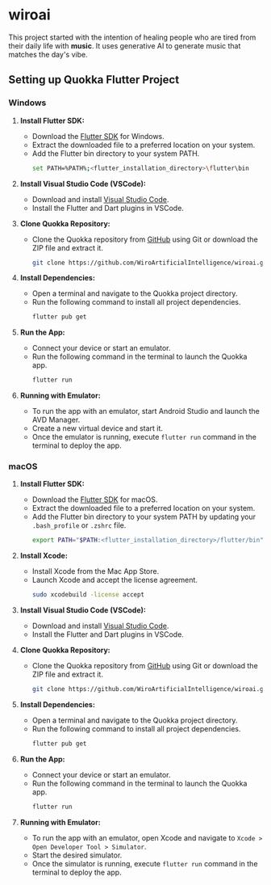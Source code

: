 # wiroai

This project started with the intention of healing people who are tired from their daily life with **music**. It uses generative AI to generate music that matches the day's vibe.


## Setting up Quokka Flutter Project

### Windows

1. **Install Flutter SDK:**
   - Download the [Flutter SDK](https://flutter.dev/docs/get-started/install/windows) for Windows.
   - Extract the downloaded file to a preferred location on your system.
   - Add the Flutter bin directory to your system PATH.
     ```bash
     set PATH=%PATH%;<flutter_installation_directory>\flutter\bin
     ```

2. **Install Visual Studio Code (VSCode):**
   - Download and install [Visual Studio Code](https://code.visualstudio.com/).
   - Install the Flutter and Dart plugins in VSCode.

3. **Clone Quokka Repository:**
   - Clone the Quokka repository from [GitHub](https://github.com/WiroArtificialIntelligence/wiroai.git) using Git or download the ZIP file and extract it.
     ```bash
     git clone https://github.com/WiroArtificialIntelligence/wiroai.git
     ```

4. **Install Dependencies:**
   - Open a terminal and navigate to the Quokka project directory.
   - Run the following command to install all project dependencies.
     ```bash
     flutter pub get
     ```

5. **Run the App:**
   - Connect your device or start an emulator.
   - Run the following command in the terminal to launch the Quokka app.
     ```bash
     flutter run
     ```

6. **Running with Emulator:**
   - To run the app with an emulator, start Android Studio and launch the AVD Manager.
   - Create a new virtual device and start it.
   - Once the emulator is running, execute `flutter run` command in the terminal to deploy the app.

### macOS

1. **Install Flutter SDK:**
   - Download the [Flutter SDK](https://flutter.dev/docs/get-started/install/macos) for macOS.
   - Extract the downloaded file to a preferred location on your system.
   - Add the Flutter bin directory to your system PATH by updating your `.bash_profile` or `.zshrc` file.
     ```bash
     export PATH="$PATH:<flutter_installation_directory>/flutter/bin"
     ```

2. **Install Xcode:**
   - Install Xcode from the Mac App Store.
   - Launch Xcode and accept the license agreement.
     ```bash
     sudo xcodebuild -license accept
     ```

3. **Install Visual Studio Code (VSCode):**
   - Download and install [Visual Studio Code](https://code.visualstudio.com/).
   - Install the Flutter and Dart plugins in VSCode.

4. **Clone Quokka Repository:**
   - Clone the Quokka repository from [GitHub](https://github.com/WiroArtificialIntelligence/wiroai.git) using Git or download the ZIP file and extract it.
     ```bash
     git clone https://github.com/WiroArtificialIntelligence/wiroai.git
     ```

5. **Install Dependencies:**
   - Open a terminal and navigate to the Quokka project directory.
   - Run the following command to install all project dependencies.
     ```bash
     flutter pub get
     ```

6. **Run the App:**
   - Connect your device or start an emulator.
   - Run the following command in the terminal to launch the Quokka app.
     ```bash
     flutter run
     ```

7. **Running with Emulator:**
   - To run the app with an emulator, open Xcode and navigate to `Xcode > Open Developer Tool > Simulator`.
   - Start the desired simulator.
   - Once the simulator is running, execute `flutter run` command in the terminal to deploy the app.